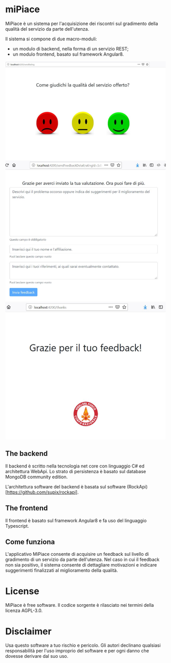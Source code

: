 # miPiace
MiPiace è un sistema per l'acquisizione dei riscontri sul gradimento della qualità del servizio da parte dell'utenza.

Il sistema si compone di due macro-moduli:

* un modulo di backend, nella forma di un servizio REST;
* un modulo frontend, basato sul framework Angular8.

![Alt text](docs/images/mainScreen.JPG?raw=true "La schermata principale")
![Alt text](docs/images/feedbackDetail.JPG?raw=true "Il modulo per il dettaglio sul feedback")
![Alt text](docs/images/thanks.JPG?raw=true "La schermata finale")

## The backend
Il backend è scritto nella tecnologia net core con linguaggio C# ed architettura WebApi. Lo strato di persistenza è basato sul database MongoDB community edition.

L'architettura software del backend è basata sul software (RockApi)[https://github.com/supix/rockapi].

## The frontend
Il frontend è basato sul framework Angular8 e fa uso del linguaggio Typescript.

## Come funziona
L'applicativo MiPiace consente di acquisire un feedback sul livello di gradimento di un servizio
da parte dell'utenza. Nel caso in cui il feedback non sia positivo, il sistema consente di
dettagliare motivazioni e indicare suggerimenti finalizzati al miglioramento della qualità.

# License
MiPiace è free software. Il codice sorgente è rilasciato nei termini della licenza AGPL-3.0.

# Disclaimer
Usa questo software a tuo rischio e pericolo. Gli autori declinano qualsiasi responsabilità per l'uso improprio del software e per ogni danno che dovesse derivare dal suo uso.
